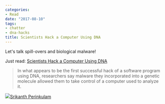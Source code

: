 ```yaml
---
categories:
- Read
date: "2017-08-10"
tags:
- chatter
- dna-hacks
title: Scientists Hack a Computer Using DNA
---
```


Let's talk spill-overs and biological malware!

Just read: [Scientists Hack a Computer Using DNA](https://www.technologyreview.com/s/608596/scientists-hack-a-computer-using-dna/)

> In what appears to be the first successful hack of a software program using DNA, researchers say malware they incorporated into a genetic molecule allowed them to take control of a computer used to analyze it.

![](images/cropped-cropped-SP01-550afdebv1_site_icon.png)[Srikanth Perinkulam](https://srikanthperinkulam.com)
